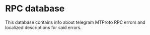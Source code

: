 # RPC database

This database contains info about telegram MTProto RPC errors and localized descriptions for said errors.
